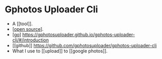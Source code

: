# Gphotos Uploader Cli

- A [[tool]].
- [[open source]].
- [[go]] https://gphotosuploader.github.io/gphotos-uploader-cli/#/introduction
- [[github]] https://github.com/gphotosuploader/gphotos-uploader-cli
- What I use to [[upload]] to [[google photos]].


[//begin]: # "Autogenerated link references for markdown compatibility"
[open source]: open-source "Open Source"
[go]: go "Go"
[//end]: # "Autogenerated link references"